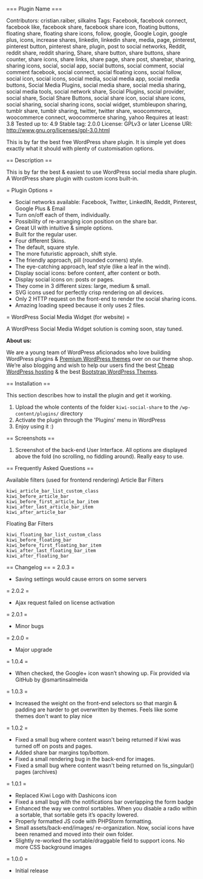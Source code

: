 === Plugin Name ===

Contributors: cristian.raiber, silkalns
Tags: Facebook, facebook connect, facebook like, facebook share, facebook share icon, floating buttons, floating share, floating share icons, follow, google, Google Login, google plus, icons, increase shares, linkedin, linkedin share, media, page, pinterest, pinterest button, pinterest share, plugin, post to social networks, Reddit, reddit share, reddit sharing, Share, share button, share buttons, share counter, share icons, share links, share page, share post, sharebar, sharing, sharing icons, social, social app, social buttons, social comment, social comment facebook, social connect, social floating icons, social follow, social icon, social icons, social media, social media app, social media buttons, Social Media Plugins, social media share, social media sharing, social media tools, social network share, Social Plugins, social provider, social share, Social Share Buttons, social share icon, social share icons, social sharing, social sharing icons, social widget, stumbleupon sharing, tumblr share, tumblr sharing, twitter, twitter share, woocommerce, woocommerce connect, woocommerce sharing, yahoo
Requires at least: 3.8
Tested up to: 4.9
Stable tag: 2.0.0
License: GPLv3 or later
License URI: http://www.gnu.org/licenses/gpl-3.0.html

This is by far the best free WordPress share plugin. It is simple yet does exactly what it should with plenty of customisation options. 


== Description ==

This is by far the best & easiest to use WordPress social media share plugin. A WordPress share plugin with custom icons built-in.


= Plugin Options =

* Social networks available: Facebook, Twitter, LinkedIN, Reddit, Pinterest, Google Plus & Email
* Turn on/off each of them, individually.
* Possibility of re-arranging icon position on the share bar.
* Great UI with intuitive & simple options.
* Built for the regular user.
* Four different Skins.
* The default, square style.
* The more futuristic approach, shift style.
* The friendly approach, pill (rounded corners) style.
* The eye-catching approach, leaf style (like a leaf in the wind).
* Display social icons: before content, after content or both.
* Display social icons on: posts or pages.
* They come in 3 different sizes: large, medium & small.
* SVG icons used for perfectly crisp rendering on all devices.
* Only 2 HTTP request on the front-end to render the social sharing icons.
* Amazing loading speed because it only uses 2 files.

= WordPress Social Media Widget (for website) = 

A WordPress Social Media Widget solution is coming soon, stay tuned.

**About us:**

We are a young team of WordPress aficionados who love building WordPress plugins & <a href="https://www.machothemes.com/" rel="friend" target="_blank" title="Premium WordPress themes">Premium WordPress themes</a> over on our theme shop. We’re also blogging and wish to help our users find the best <a rel="friend" href="https://www.machothemes.com/blog/cheap-wordpress-hosting/" target="_blank" title="Cheap WordPress Hosting">Cheap WordPress hosting</a> & the best <a href="https://www.machothemes.com/blog/best-free-wordpress-bootstrap-themes/" title="Bootstrap WordPress themes" target="_blank" rel="friend">Bootstrap WordPress Themes</a>.
 
 
== Installation ==

This section describes how to install the plugin and get it working.

1. Upload the whole contents of the folder `kiwi-social-share` to the `/wp-content/plugins/` directory
2. Activate the plugin through the 'Plugins' menu in WordPress
3. Enjoy using it :)


== Screenshots ==

1. Screenshot of the back-end User Interface. All options are displayed above the fold (no scrolling, no fiddling around). Really easy to use.

== Frequently Asked Questions ==

Available filters (used for frontend rendering)
Article Bar Filters

    kiwi_article_bar_list_custom_class
    kiwi_before_article_bar
    kiwi_before_first_article_bar_item
    kiwi_after_last_article_bar_item
    kiwi_after_article_bar

Floating Bar Filters

    kiwi_floating_bar_list_custom_class
    kiwi_before_floating_bar
    kiwi_before_first_floating_bar_item
    kiwi_after_last_floating_bar_item
    kiwi_after_floating_bar


== Changelog ==
= 2.0.3 =
* Saving settings would cause errors on some servers

= 2.0.2 =
* Ajax request failed on license activation

= 2.0.1 =
* Minor bugs

= 2.0.0 =
* Major upgrade

= 1.0.4 =
* When checked, the Google+ icon wasn’t showing up. Fix provided via GitHub by @smartinsalmeida

= 1.0.3 =
* Increased the weight on the front-end selectors so that margin & padding are harder to get overwritten by themes. Feels like some themes don't want to play nice

= 1.0.2 =
* Fixed a small bug where content wasn't being returned if kiwi was turned off on posts and pages.
* Added share bar margins top/bottom.
* Fixed a small rendering bug in the back-end for images.
* Fixed a small bug where content wasn't being returned on !is_singular() pages (archives)

= 1.0.1 =
*  Replaced Kiwi Logo with Dashicons icon
* Fixed a small bug with the notifications bar overlapping the form
badge
* Enhanced the way we control sortables. When you disable a radio
within a sortable, that sortable gets it’s opacity lowered.
* Properly formatted JS code with PHPStorm formatting.
* Small assets/back-end/images/ re-organization. Now, social icons have
been renamed and moved into their own folder.
* Slightly re-worked the sortable/draggable field to support icons. No
more CSS background images


= 1.0.0 =
* Initial release
